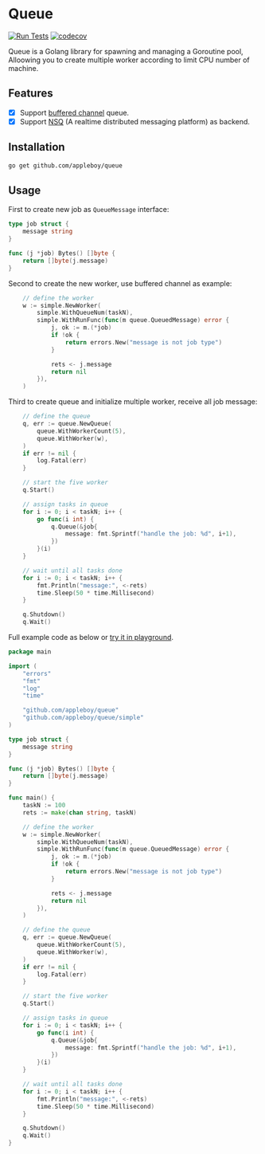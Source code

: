 # Queue

[![Run Tests](https://github.com/appleboy/queue/actions/workflows/go.yml/badge.svg?branch=master)](https://github.com/appleboy/queue/actions/workflows/go.yml)
[![codecov](https://codecov.io/gh/appleboy/queue/branch/master/graph/badge.svg?token=V8A1WA0P5E)](https://codecov.io/gh/appleboy/queue)

Queue is a Golang library for spawning and managing a Goroutine pool, Alloowing you to create multiple worker according to limit CPU number of machine.

## Features

* [x] Support [buffered channel](https://gobyexample.com/channel-buffering) queue.
* [x] Support [NSQ](https://nsq.io/) (A realtime distributed messaging platform) as backend.

## Installation

```sh
go get github.com/appleboy/queue
```

## Usage

First to create new job as `QueueMessage` interface:

```go
type job struct {
	message string
}

func (j *job) Bytes() []byte {
	return []byte(j.message)
}
```

Second to create the new worker, use buffered channel as example:

```go
	// define the worker
	w := simple.NewWorker(
		simple.WithQueueNum(taskN),
		simple.WithRunFunc(func(m queue.QueuedMessage) error {
			j, ok := m.(*job)
			if !ok {
				return errors.New("message is not job type")
			}

			rets <- j.message
			return nil
		}),
	)
```

Third to create queue and initialize multiple worker, receive all job message:

```go
	// define the queue
	q, err := queue.NewQueue(
		queue.WithWorkerCount(5),
		queue.WithWorker(w),
	)
	if err != nil {
		log.Fatal(err)
	}

	// start the five worker
	q.Start()

	// assign tasks in queue
	for i := 0; i < taskN; i++ {
		go func(i int) {
			q.Queue(&job{
				message: fmt.Sprintf("handle the job: %d", i+1),
			})
		}(i)
	}

	// wait until all tasks done
	for i := 0; i < taskN; i++ {
		fmt.Println("message:", <-rets)
		time.Sleep(50 * time.Millisecond)
	}

	q.Shutdown()
	q.Wait()
```

Full example code as below or [try it in playground](https://play.golang.org/p/DlhCQgZZ1Bb).

```go
package main

import (
	"errors"
	"fmt"
	"log"
	"time"

	"github.com/appleboy/queue"
	"github.com/appleboy/queue/simple"
)

type job struct {
	message string
}

func (j *job) Bytes() []byte {
	return []byte(j.message)
}

func main() {
	taskN := 100
	rets := make(chan string, taskN)

	// define the worker
	w := simple.NewWorker(
		simple.WithQueueNum(taskN),
		simple.WithRunFunc(func(m queue.QueuedMessage) error {
			j, ok := m.(*job)
			if !ok {
				return errors.New("message is not job type")
			}

			rets <- j.message
			return nil
		}),
	)

	// define the queue
	q, err := queue.NewQueue(
		queue.WithWorkerCount(5),
		queue.WithWorker(w),
	)
	if err != nil {
		log.Fatal(err)
	}

	// start the five worker
	q.Start()

	// assign tasks in queue
	for i := 0; i < taskN; i++ {
		go func(i int) {
			q.Queue(&job{
				message: fmt.Sprintf("handle the job: %d", i+1),
			})
		}(i)
	}

	// wait until all tasks done
	for i := 0; i < taskN; i++ {
		fmt.Println("message:", <-rets)
		time.Sleep(50 * time.Millisecond)
	}

	q.Shutdown()
	q.Wait()
}
```

